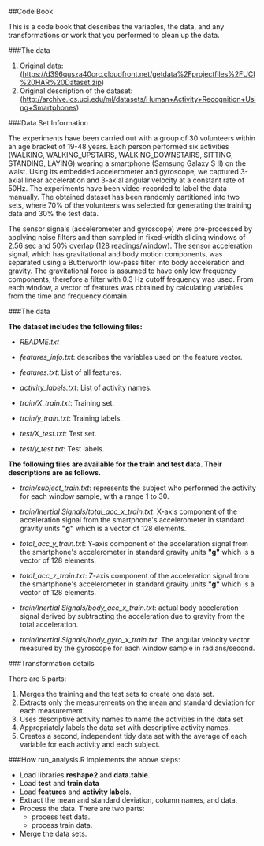 ##Code Book

This is a code book that describes the variables, the data, and any transformations or work that you performed to clean up the data.

###The data

1. Original data: (https://d396qusza40orc.cloudfront.net/getdata%2Fprojectfiles%2FUCI%20HAR%20Dataset.zip)
2. Original description of the dataset: (http://archive.ics.uci.edu/ml/datasets/Human+Activity+Recognition+Using+Smartphones)

###Data Set Information

The experiments have been carried out with a group of 30 volunteers within an age bracket of 19-48 years. Each person performed six activities (WALKING, WALKING_UPSTAIRS, WALKING_DOWNSTAIRS, SITTING, STANDING, LAYING) wearing a smartphone (Samsung Galaxy S II) on the waist. Using its embedded accelerometer and gyroscope, we captured 3-axial linear acceleration and 3-axial angular velocity at a constant rate of 50Hz. The experiments have been video-recorded to label the data manually. The obtained dataset has been randomly partitioned into two sets, where 70% of the volunteers was selected for generating the training data and 30% the test data.

The sensor signals (accelerometer and gyroscope) were pre-processed by applying noise filters and then sampled in fixed-width sliding windows of 2.56 sec and 50% overlap (128 readings/window). The sensor acceleration signal, which has gravitational and body motion components, was separated using a Butterworth low-pass filter into body acceleration and gravity. The gravitational force is assumed to have only low frequency components, therefore a filter with 0.3 Hz cutoff frequency was used. From each window, a vector of features was obtained by calculating variables from the time and frequency domain.

###The data

**The dataset includes the following files:**

* *README.txt*

* *features_info.txt*: describes the variables used on the feature vector.

* *features.txt*: List of all features.

* *activity_labels.txt*: List of activity names.

* *train/X_train.txt*: Training set.

* *train/y_train.txt*: Training labels.

* *test/X_test.txt*: Test set.

* *test/y_test.txt*: Test labels.


**The following files are available for the train and test data. Their descriptions are as follows.**

* *train/subject_train.txt*: represents the subject who performed the activity for each window sample, with a range 1 to 30.

* *train/Inertial Signals/total_acc_x_train.txt*: X-axis component of the acceleration signal from the smartphone's accelerometer in standard gravity units **"g"** which is a vector of 128 elements.

* *total_acc_y_train.txt*: Y-axis component of the acceleration signal from the smartphone's accelerometer in standard gravity units **"g"** which is a vector of 128 elements.

* *total_acc_z_train.txt*: Z-axis component of the acceleration signal from the smartphone's accelerometer in standard gravity units **"g"** which is a vector of 128 elements.

* *train/Inertial Signals/body_acc_x_train.txt*: actual body acceleration signal derived by subtracting the acceleration due to gravity from the total acceleration.

* *train/Inertial Signals/body_gyro_x_train.txt*: The angular velocity vector measured by the gyroscope for each window sample in radians/second.

###Transformation details

There are 5 parts:

1. Merges the training and the test sets to create one data set.
2. Extracts only the measurements on the mean and standard deviation for each measurement.
3. Uses descriptive activity names to name the activities in the data set
4. Appropriately labels the data set with descriptive activity names.
5. Creates a second, independent tidy data set with the average of each variable for each activity and each subject.

###How run_analysis.R implements the above steps:

* Load libraries **reshape2** and **data.table**.
* Load **test** and **train data**
* Load **features** and **activity labels**.
* Extract the mean and standard deviation, column names, and data.
* Process the data. There are two parts:
    + process test data.
    + process train data.
* Merge the data sets.